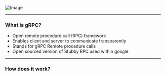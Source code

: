 <span class="menu-title" style="display: none">Code Presenting</span>
![Image](./assets/md/assets/grpc.png)

---
<span class="menu-title" style="display: none">Working With Code Blocks</span>

### What is gRPC?

- Open remote procedure call (RPC) framework
- Enables client and server to communicate transparently
- Stands for gRPC Remote procedure calls
- Open sourced version of Stubby RPC used within google

---
### How does it work?
